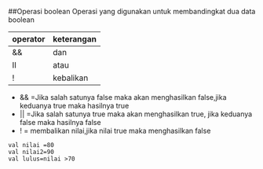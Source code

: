 ##Operasi boolean
Operasi yang digunakan untuk membandingkat dua data boolean

|operator|keterangan|
|--------|---------|
|&&      |dan|
| II     |atau|
|!       |kebalikan|

- && =Jika salah satunya false maka akan menghasilkan false,jika keduanya true maka hasilnya true
- || =Jika salah satunya true maka akan menghasilkan true, jika keduanya false maka hasilnya false
- ! = membalikan nilai,jika nilai true maka menghasilkan false

```aidl
val nilai =80
val nilai2=90
val lulus=nilai >70
```